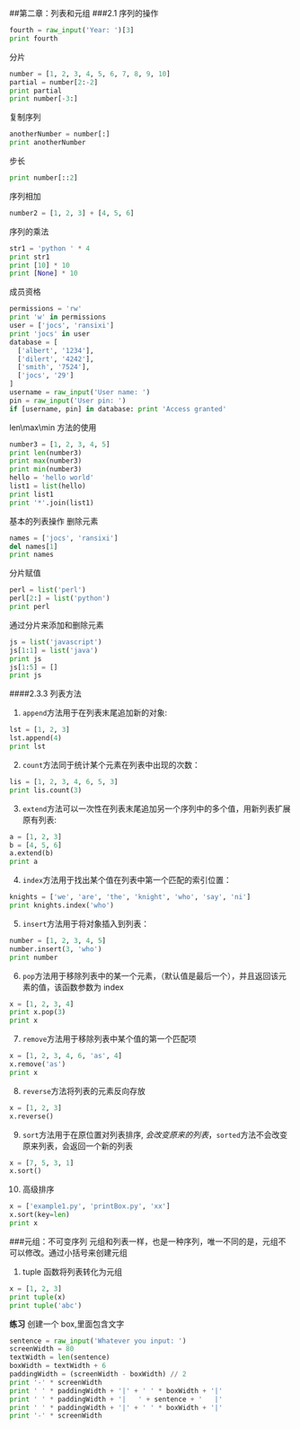 ##第二章：列表和元组
###2.1 序列的操作
```python
fourth = raw_input('Year: ')[3]
print fourth
```
分片
```python
number = [1, 2, 3, 4, 5, 6, 7, 8, 9, 10]
partial = number[2:-2]
print partial
print number[-3:]
```
复制序列
```python
anotherNumber = number[:]
print anotherNumber
```
步长
```python
print number[::2]
```
序列相加
```python
number2 = [1, 2, 3] + [4, 5, 6]
```
序列的乘法
```python
str1 = 'python ' * 4
print str1
print [10] * 10
print [None] * 10
```
成员资格
```python
permissions = 'rw'
print 'w' in permissions
user = ['jocs', 'ransixi']
print 'jocs' in user
database = [
  ['albert', '1234'],
  ['dilert', '4242'],
  ['smith', '7524'],
  ['jocs', '29']
]
username = raw_input('User name: ')
pin = raw_input('User pin: ')
if [username, pin] in database: print 'Access granted'
```
len\max\min 方法的使用
```python
number3 = [1, 2, 3, 4, 5]
print len(number3)
print max(number3)
print min(number3)
hello = 'hello world'
list1 = list(hello)
print list1
print '*'.join(list1)
```
基本的列表操作
删除元素
```python
names = ['jocs', 'ransixi']
del names[1]
print names
```
分片赋值
```python
perl = list('perl')
perl[2:] = list('python')
print perl
```
通过分片来添加和删除元素
```python
js = list('javascript')
js[1:1] = list('java')
print js
js[1:5] = []
print js
```
####2.3.3 列表方法
1. `append`方法用于在列表末尾追加新的对象:
```python
lst = [1, 2, 3]
lst.append(4)
print lst
```
2. `count`方法同于统计某个元素在列表中出现的次数：
```python
lis = [1, 2, 3, 4, 6, 5, 3]
print lis.count(3)
```
3. `extend`方法可以一次性在列表末尾追加另一个序列中的多个值，用新列表扩展原有列表:
```python
a = [1, 2, 3]
b = [4, 5, 6]
a.extend(b)
print a
```
4. `index`方法用于找出某个值在列表中第一个匹配的索引位置：
```python
knights = ['we', 'are', 'the', 'knight', 'who', 'say', 'ni']
print knights.index('who')
```
5. `insert`方法用于将对象插入到列表：
```python
number = [1, 2, 3, 4, 5]
number.insert(3, 'who')
print number
```
6. `pop`方法用于移除列表中的某一个元素，（默认值是最后一个），并且返回该元素的值，该函数参数为 index
```python
x = [1, 2, 3, 4]
print x.pop(3)
print x
```
7. `remove`方法用于移除列表中某个值的第一个匹配项
```python
x = [1, 2, 3, 4, 6, 'as', 4]
x.remove('as')
print x
```
8. `reverse`方法将列表的元素反向存放
```python
x = [1, 2, 3]
x.reverse()
```
9. `sort`方法用于在原位置对列表排序, *会改变原来的列表*，`sorted`方法不会改变原来列表，会返回一个新的列表
```python
x = [7, 5, 3, 1]
x.sort()
```
10. 高级排序
```python
x = ['example1.py', 'printBox.py', 'xx']
x.sort(key=len)
print x
```
###元组：不可变序列
元组和列表一样，也是一种序列，唯一不同的是，元组不可以修改。通过小括号来创建元组
1. tuple 函数将列表转化为元组
```python
x = [1, 2, 3]
print tuple(x)
print tuple('abc')
```
**练习** 创建一个 box,里面包含文字
```python
sentence = raw_input('Whatever you input: ')
screenWidth = 80
textWidth = len(sentence)
boxWidth = textWidth + 6
paddingWidth = (screenWidth - boxWidth) // 2
print '-' * screenWidth
print ' ' * paddingWidth + '|' + ' ' * boxWidth + '|'
print ' ' * paddingWidth + '|   ' + sentence + '   |' 
print ' ' * paddingWidth + '|' + ' ' * boxWidth + '|'
print '-' * screenWidth
```